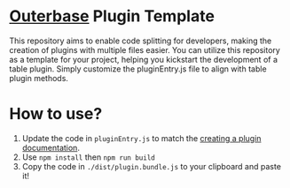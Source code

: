 # [Outerbase](https://docs.outerbase.com/) Plugin Template
This repository aims to enable code splitting for developers, making the creation of plugins with multiple files easier. You can utilize this repository as a template for your project, helping you kickstart the development of a table plugin. Simply customize the pluginEntry.js file to align with table plugin methods.

# How to use?
1. Update the code in `pluginEntry.js` to match the [creating a plugin documentation](https://docs.outerbase.com/docs/plugins/creating-a-plugin).
2. Use `npm install` then `npm run build`
3. Copy the code in `./dist/plugin.bundle.js` to your clipboard and paste it!

